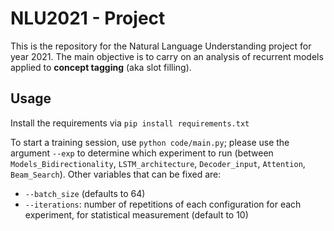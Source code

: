 # NLU2021 - Project
This is the repository for the Natural Language Understanding project for year 2021. The main objective is to carry on an analysis of recurrent models applied to **concept tagging** (aka slot filling). 

## Usage
Install the requirements via `pip install requirements.txt`

To start a training session, use `python code/main.py`; please use the argument `--exp` to determine which experiment to run (between `Models_Bidirectionality`, `LSTM_architecture`, `Decoder_input`, `Attention`, `Beam_Search`). Other variables that can be fixed are:
* `--batch_size` (defaults to 64)
* `--iterations`: number of repetitions of each configuration for each experiment, for statistical measurement (default to 10)
